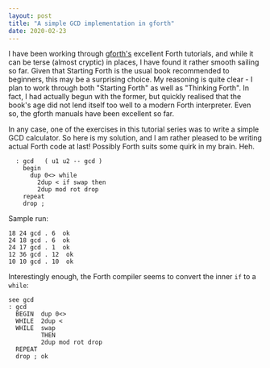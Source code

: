```yaml
---
layout: post
title: "A simple GCD implementation in gforth"
date: 2020-02-23
---
```


I have been working through [gforth's](http://www.complang.tuwien.ac.at/forth/gforth/Docs-html/Tutorial.html#Tutorial) excellent Forth tutorials, and while it can be terse (almost cryptic) in places, I have found it rather smooth sailing so far. 
Given that Starting Forth is the usual book recommended to beginners, this may be a surprising choice. My reasoning is quite clear - I plan to work through both 
"Starting Forth" as well as "Thinking Forth". In fact, I had actually begun with the former, but quickly realised that the book's age did not lend itself too well to a 
modern Forth interpreter. Even so, the gforth manuals have been excellent so far.

In any case, one of the exercises in this tutorial series was to write a simple GCD calculator. So here is my solution, and I am rather pleased to be writing actual Forth code at last! Possibly Forth suits some quirk in my brain. Heh.

```
  : gcd   ( u1 u2 -- gcd )  
    begin
      dup 0<> while
        2dup < if swap then
        2dup mod rot drop
    repeat
    drop ;

```

Sample run:

```
18 24 gcd . 6  ok
24 18 gcd . 6  ok
24 17 gcd . 1  ok
12 36 gcd . 12  ok
10 10 gcd . 10  ok

```

Interestingly enough, the Forth compiler seems to convert the inner `if` to a `while`:

```
see gcd
: gcd
  BEGIN  dup 0<>
  WHILE  2dup <
  WHILE  swap
         THEN
         2dup mod rot drop
  REPEAT
  drop ; ok
```